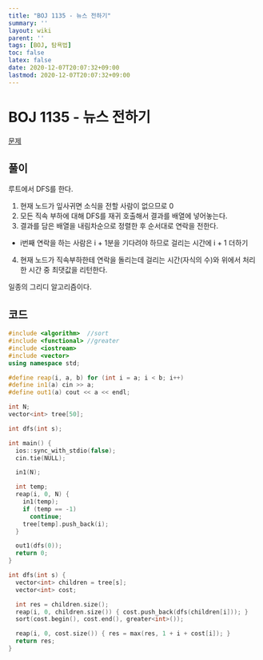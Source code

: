 ```yaml
---
title: "BOJ 1135 - 뉴스 전하기"
summary: ''
layout: wiki
parent: ''
tags: [BOJ, 탐욕법]
toc: false
latex: false
date: 2020-12-07T20:07:32+09:00
lastmod: 2020-12-07T20:07:32+09:00
---
```

# BOJ 1135 - 뉴스 전하기

[문제](https://www.acmicpc.net/problem/1135)

## 풀이
루트에서 DFS를 한다.

1. 현재 노드가 잎사귀면 소식을 전할 사람이 없으므로 0
2. 모든 직속 부하에 대해 DFS를 재귀 호출해서 결과를 배열에 넣어놓는다.
3. 결과를 담은 배열을 내림차순으로 정렬한 후 순서대로 연락을 전한다.
  - i번째 연락을 하는 사람은 i + 1분을 기다려야 하므로 걸리는 시간에 i + 1 더하기
4. 현재 노드가 직속부하한테 연락을 돌리는데 걸리는 시간(자식의 수)와 위에서 처리한 시간 중 최댓값을 리턴한다.

일종의 그리디 알고리즘이다.
## 코드

```cpp
#include <algorithm>  //sort
#include <functional> //greater
#include <iostream>
#include <vector>
using namespace std;

#define reap(i, a, b) for (int i = a; i < b; i++)
#define in1(a) cin >> a;
#define out1(a) cout << a << endl;

int N;
vector<int> tree[50];

int dfs(int s);

int main() {
  ios::sync_with_stdio(false);
  cin.tie(NULL);

  in1(N);

  int temp;
  reap(i, 0, N) {
    in1(temp);
    if (temp == -1)
      continue;
    tree[temp].push_back(i);
  }

  out1(dfs(0));
  return 0;
}

int dfs(int s) {
  vector<int> children = tree[s];
  vector<int> cost;

  int res = children.size();
  reap(i, 0, children.size()) { cost.push_back(dfs(children[i])); }
  sort(cost.begin(), cost.end(), greater<int>());

  reap(i, 0, cost.size()) { res = max(res, 1 + i + cost[i]); }
  return res;
}
```


